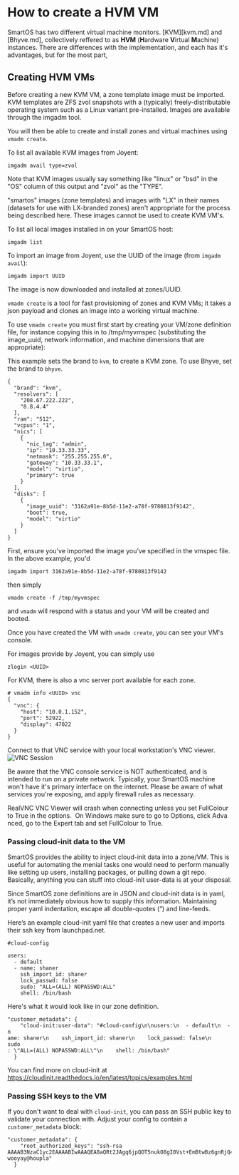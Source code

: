 # How to create a HVM VM

SmartOS has two different virtual machine monitors. [KVM][kvm.md] and
[Bhyve.md], collectively reffered to as **HVM**
(**H**ardware **V**irtual **M**achine)
instances. There are differences with the
implementation, and each has it's advantages, but for the most part,

## Creating HVM VMs

Before creating a new KVM VM, a zone template image must be imported.
KVM templates are ZFS zvol snapshots with a (typically)
freely-distributable operating system such as a Linux variant
pre-installed. Images are available through the imgadm tool.

You will then be able to create and install zones and virtual machines
using `vmadm create`.

To list all available KVM images from Joyent:

    imgadm avail type=zvol

Note that KVM images usually say something like "linux" or "bsd" in the
"OS" column of this output and "zvol" as the "TYPE".

"smartos" images (zone templates) and images with "LX" in their names
(datasets for use with LX-branded zones) aren't appropriate for the
process being described here. These images cannot be used to create KVM VM's.

To list all local images installed in on your SmartOS host:

    imgadm list

To import an image from Joyent, use the UUID of the image (from
`imgadm avail`):

    imgadm import UUID

The image is now downloaded and installed at zones/UUID.

`vmadm create` is a tool for fast provisioning of zones and KVM VMs; it
takes a json payload and clones an image into a working virtual machine.

To use `vmadm create` you must first start by creating your VM/zone
definition file, for instance copying this in to /tmp/myvmspec
(substituting the image\_uuid, network information, and machine
dimensions that are appropriate):

This example sets the brand to `kvm`, to create a KVM zone. To use
Bhyve, set the brand to `bhyve`.

    {
      "brand": "kvm",
      "resolvers": [
        "208.67.222.222",
        "8.8.4.4"
      ],
      "ram": "512",
      "vcpus": "1",
      "nics": [
        {
          "nic_tag": "admin",
          "ip": "10.33.33.33",
          "netmask": "255.255.255.0",
          "gateway": "10.33.33.1",
          "model": "virtio",
          "primary": true
        }
      ],
      "disks": [
        {
          "image_uuid": "3162a91e-8b5d-11e2-a78f-9780813f9142",
          "boot": true,
          "model": "virtio"
        }
      ]
    }

First, ensure you've imported the image you've specified in the vmspec
file. In the above example, you'd

    imgadm import 3162a91e-8b5d-11e2-a78f-9780813f9142

then simply

    vmadm create -f /tmp/myvmspec

and `vmadm` will respond with a status and your VM will be created and
booted.

Once you have created the VM with `vmadm create`, you can see your VM's
console.

For images provide by Joyent, you can simply use

    zlogin <UUID>

For KVM, there is also a vnc server port available for each zone.

    # vmadm info <UUID> vnc
    {
      "vnc": {
        "host": "10.0.1.152",
        "port": 52922,
        "display": 47022
      }
    }

Connect to that VNC service with your local workstation's VNC
viewer.
![VNC Session](attachments/755505/1146943.png)

Be aware that the VNC console service is NOT authenticated, and is intended
to run on a private network. Typically, your SmartOS machine won't have
it's primary interface on the internet. Please be aware of what services
you're exposing, and apply firewall rules as necessary.

RealVNC VNC Viewer will crash when connecting unless you set FullColour to
True in the options.  On Windows make sure to go to Options, click Adva
nced, go to the Expert tab and set FullColour to True.

### Passing cloud-init data to the VM

SmartOS provides the ability to inject cloud-init data into a zone/VM.
This is useful for automating the menial tasks one would need to perform
manually like setting up users, installing packages, or pulling down a
git repo. Basically, anything you can stuff into cloud-init user-data is
at your disposal.

Since SmartOS zone definitions are in JSON and cloud-init data is in
yaml, it’s not immediately obvious how to supply this information.
Maintaining proper yaml indentation, escape all double-quotes (“) and
line-feeds.

Here’s an example cloud-init yaml file that creates a new user and
imports their ssh key from launchpad.net.

    #cloud-config

    users:
      - default
      - name: shaner
        ssh_import_id: shaner
        lock_passwd: false
        sudo: "ALL=(ALL) NOPASSWD:ALL"
        shell: /bin/bash

Here's what it would look like in our zone definition.

    "customer_metadata": {
        "cloud-init:user-data": "#cloud-config\n\nusers:\n  - default\n  - n
    ame: shaner\n    ssh_import_id: shaner\n    lock_passwd: false\n    sudo
    : \"ALL=(ALL) NOPASSWD:ALL\"\n    shell: /bin/bash"
      }

You can find more on cloud-init at
<https://cloudinit.readthedocs.io/en/latest/topics/examples.html>

### Passing SSH keys to the VM

If you don't want to deal with `cloud-init`, you can pass an SSH
public key to validate your connection with. Adjust your config to
contain a `customer_metadata` block:

<!-- markdownlint-disable line-length -->

    "customer_metadata": {
        "root_authorized_keys": "ssh-rsa AAAAB3NzaC1yc2EAAAABIwAAAQEA8aQRt2JAgq6jpQOT5nukO8gI0Vst+EmBtwBz6gnRjQ4Jw8pERLlMAsa7jxmr5yzRA7Ji8M/kxGLbMHJnINdw/TBP1mCBJ49TjDpobzztGO9icro3337oyvXo5unyPTXIv5pal4hfvl6oZrMW9ghjG3MbIFphAUztzqx8BdwCG31BHUWNBdefRgP7TykD+KyhKrBEa427kAi8VpHU0+M9VBd212mhh8Dcqurq1kC/jLtf6VZDO8tu+XalWAIJcMxN3F3002nFmMLj5qi9EwgRzicndJ3U4PtZrD43GocxlT9M5XKcIXO/rYG4zfrnzXbLKEfabctxPMezGK7iwaOY7w== wooyay@houpla"
      }

<!-- markdownlint-enable line-length -->

